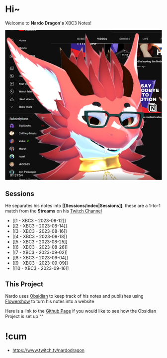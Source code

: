 # Hi~ 

Welcome to **Nardo Dragon's** XBC3 Notes! 

![Cum For Him](https://raw.githubusercontent.com/NardoDragon/NardoNotes/main/public/assets/cumForHim.png)

## Sessions

He separates his notes into **[[Sessions/index|Sessions]]**, these are a 1-to-1 match from the **Streams** on his [Twitch Channel](https://www.twitch.tv/nardodragon)

- [[1 - XBC3 - 2023-08-12]]
- [[2 - XBC3 - 2023-08-14]] 
- [[3 - XBC3 - 2023-08-16]]
- [[4 - XBC3 - 2023-08-18]]
- [[5 - XBC3 - 2023-08-25]]
- [[6 - XBC3 - 2023-08-26]]
- [[7 - XBC3 - 2023-09-02]]
- [[8 - XBC3 - 2023-09-04]]
- [[9 - XBC3 - 2023-09-09]]
- [[10 - XBC3 - 2023-09-16]]

## This Project

Nardo uses [Obsidian](https://obsidian.md/) to keep track of his notes and publishes using [Flowershow](https://flowershow.app/) to turn his notes into a website

Here is a link to the [Github Page](https://github.com/NardoDragon/NardoNotes) if you would like to see how the Obsidian Project is set up ^^

# !cum
- https://www.twitch.tv/nardodragon